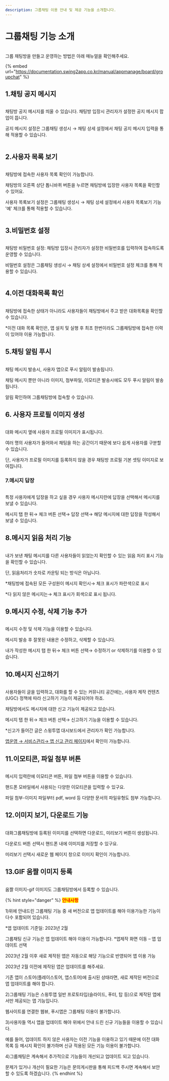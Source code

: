 ```yaml
---
description: 그룹채팅 이용 안내 및 제공 기능을 소개합니다.
---
```


# 그룹채팅 기능 소개

<figure><img src="../../../.gitbook/assets/구분선 (4).PNG" alt=""><figcaption></figcaption></figure>

그룹 채팅방을 만들고 운영하는 방법은 아래 매뉴얼을 확인해주세요.

{% embed url="https://documentation.swing2app.co.kr/manual/appmanage/board/groupchat" %}

## 1.채팅 공지 메시지

<figure><img src="../../../.gitbook/assets/공지메시지.png" alt=""><figcaption></figcaption></figure>



채팅방 공지 메시지를 띄울 수 있습니다. 채팅방 입장시 관리자가 설정한 공지 메시지 팝업이 뜹니다.

공지 메시지 설정은 그룹채팅 생성시 → 채팅 상세 설정에서 채팅 공지 메시지 입력을 통해 적용할 수 있습니다.

<div align="left">

<figure><img src="../../../.gitbook/assets/공지.png" alt=""><figcaption></figcaption></figure>

</div>



## 2.사용자 목록 보기

<figure><img src="../../../.gitbook/assets/사용자목록보기.png" alt=""><figcaption></figcaption></figure>

채팅방에 접속한 사용자 목록 확인이 가능합니다.

채팅방의 오른쪽 상단 톱니바퀴 버튼을 누르면 채팅방에 입장한 사용자 목록을 확인할 수 있어요.

사용자 목록보기 설정은 그룹채팅 생성시 → 채팅 상세 설정에서 사용자 목록보기 기능 '예' 체크를 통해 적용할 수 있습니다.

<div align="left">

<figure><img src="../../../.gitbook/assets/목록보기.png" alt=""><figcaption></figcaption></figure>

</div>



## 3.비밀번호 설정

<figure><img src="../../../.gitbook/assets/비밀번호.png" alt=""><figcaption></figcaption></figure>

채팅방 비밀번호 설정: 채팅방 입장시 관리자가 설정한 비밀번호를 입력하여 접속하도록 운영할 수 있습니다.

비밀번호 설정은 그룹채팅 생성시 → 채팅 상세 설정에서 비밀번호 설정 체크를 통해 적용할 수 있습니다.

<div align="left">

<figure><img src="../../../.gitbook/assets/비밀.png" alt=""><figcaption></figcaption></figure>

</div>



## 4.이전 대화목록 확인

<figure><img src="../../../.gitbook/assets/이전대화목록.gif" alt=""><figcaption></figcaption></figure>

채팅방에 접속한 상태가 아니라도 사용자들이 채팅방에서 주고 받은 대화목록을 확인할 수 있습니다.

\*이전 대화 목록 확인은, 앱 설치 및 실행 후 최초 한번이라도 그룹채팅방에 접속한 이력이 있어야 이용 가능합니다.



## 5.채팅 알림 푸시

<figure><img src="../../../.gitbook/assets/푸시알림.png" alt=""><figcaption></figcaption></figure>

채팅 메시지 발송시, 사용자 앱으로 푸시 알림이 발송됩니다.

채팅 메시지 뿐만 아니라 이미지, 첨부파일, 이모티콘 발송시에도 모두 푸시 알림이 발송됩니다.

알림 확인하여 그룹채팅방에 접속할 수 있습니다.



## 6. 사용자 프로필 이미지 생성

<figure><img src="../../../.gitbook/assets/프로필이미지.png" alt=""><figcaption></figcaption></figure>

대화 메시지 옆에 사용자 프로필 이미지가 표시됩니다.&#x20;

여러 명의 사용자가 들어와서 채팅을 하는 공간이기 때문에 보다 쉽게 사용자를 구분할 수 있습니다.

단, 사용자가 프로필 이미지를 등록하지 않을 경우 채팅방 프로필 기본 셋팅 이미지로 보여집니다.



### 7.메시지 답장

<figure><img src="../../../.gitbook/assets/답장.png" alt=""><figcaption></figcaption></figure>

특정 사용자에게 답장을 하고 싶을 경우 사용자 메시지란에 답장을 선택해서 메시지를 보낼 수 있습니다.

메시지 탭 한 뒤→ 체크 버튼 선택→ 답장 선택→ 해당 메시지에 대한 답장을 작성해서 보낼 수 있습니다.



## 8.메시지 읽음 처리 기능

<figure><img src="../../../.gitbook/assets/메시지-읽음.png" alt=""><figcaption></figcaption></figure>

내가 보낸 채팅 메시지를 다른 사용자들이 읽었는지 확인할 수 있는 읽음 처리 표시 기능을 확인할 수 있습니다.

단, 읽음처리가 숫자로 카운팅 되는 방식은 아닙니다.

\*채팅방에 접속된 모든 구성원이 메시지 확인시→ 체크 표시가 파란색으로 표시

\*다 읽지 않은 메시지는→ 체크 표시가 회색으로 표시 됩니다.



## 9.메시지 수정, 삭제 기능 추가

<figure><img src="../../../.gitbook/assets/수정,삭제.png" alt=""><figcaption></figcaption></figure>

메시지 수정 및 삭제 기능을 이용할 수 있습니다.

메시지 발송 후 잘못된 내용은 수정하고, 삭제할 수 있습니다.

내가 작성한 메시지 탭 한 뒤→ 체크 버튼 선택→ 수정하기 or 삭제하기를 이용할 수 있습니다.



## 10.메시지 신고하기

<figure><img src="../../../.gitbook/assets/신고.png" alt=""><figcaption></figcaption></figure>

사용자들이 글을 입력하고, 대화를 할 수 있는 커뮤니티 공간에는, 사용자 제작 컨텐츠(UGC) 정책에 따라 신고하기 기능이 제공되어야 하죠.

채팅방에서도 메시지에 대한 신고 기능이 제공되고 있습니다.

메시지 탭 한 뒤→ 체크 버튼 선택→ 신고하기 기능을 이용할 수 있습니다.

\*신고가 들어간 글은 스윙투앱 대시보드에서 관리자가 확인 가능합니다.

[앱운영 → 서비스관리→ 앱 신고 관리 페이지](http://www.swing2app.co.kr/view/app\_report\_manage)에서 확인이 가능합니다.



## 11.이모티콘, 파일 첨부 버튼

<figure><img src="../../../.gitbook/assets/이모티콘,파일첨부.png" alt=""><figcaption></figcaption></figure>

메시지 입력란에 이모티콘 버튼, 파일 첨부 버튼을 이용할 수 있습니다.

핸드폰 모바일에서 사용되는 다양한 이모티콘을 입력할 수 있구요.

파일 첨부-이미지 파일부터 pdf, word 등 다양한 문서의 파일유형도 첨부 가능합니다.



## 12.이미지 보기, 다운로드 기능

<figure><img src="../../../.gitbook/assets/이미지-다운.png" alt=""><figcaption></figcaption></figure>

대화그룹채팅방에 등록된 이미지를 선택하면 다운로드, 미리보기 버튼이 생성됩니다.

다운로드 버튼 선택시 핸드폰 내에 이미지를 저장할 수 있구요.

미리보기 선택시 새로운 웹 페이지 창으로 이미지 확인이 가능합니다.



## 13.GIF 움짤 이미지 등록

<figure><img src="../../../.gitbook/assets/이미지-움짤.gif" alt=""><figcaption></figcaption></figure>

움짤 이미지-gif 이미지도 그룹채팅방에서 등록할 수 있습니다.

{% hint style="danger" %}
<mark style="color:red;">**안내사항**</mark>



1\)위에 안내드린 그룹채팅 기능 중 새 버전으로 앱 업데이트를 해야 이용가능한 기능이 다수 포함되어 있습니다.

\*앱 업데이트 기준일: 2023년 2월

그룹채팅 신규 기능은 앱 업데이트 해야 이용이 가능합니다. \*앱제작 화면 이동 – 앱 업데이트 선택

2023년 2월 이후 새로 제작된 앱은 자동으로 해당 기능으로 반영되어 앱 이용 가능

2023년 2월 이전에 제작된 앱은 업데이트를 해주세요.

기존 앱이 스토어(플레이스토어, 앱스토어)에 출시된 상태라면, 새로 제작된 버전으로 앱 업데이트를 해야 합니다.

2\)그룹채팅 기능은 스윙투앱 일반 프로토타입(슬라이드, 푸터, 탑 등)으로 제작된 앱에서만 제공되는 앱 기능입니다.

웹사이트를 연결한 웹뷰, 푸시앱은 그룹채팅 이용이 불가합니다.

3\)사용자들 역시 앱을 업데이트 해야 위에서 안내 드린 신규 기능들을 이용할 수 있습니다.

예를 들어, 업데이트 하지 않은 사용자는 이전 기능을 이용하고 있기 때문에 이전 대화 목록 등 메시지 확인이 불가하며 신규 적용된 모든 기능 이용이 불가합니다.

4\)그룹채팅은 계속해서 추가적으로 기능들이 개선되고 업데이트 되고 있습니다.

문제가 있거나 개선이 필요한 기능은 문의게시판을 통해 피드백 주시면 계속해서 보안 할 수 있도록 하겠습니다.
{% endhint %}

